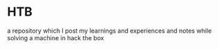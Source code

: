 # HTB
a repository which I post my learnings and experiences and notes while solving a machine in hack the box

